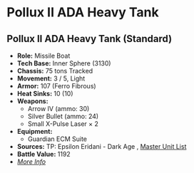 # Pollux II ADA Heavy Tank 

## Pollux II ADA Heavy Tank (Standard) 

- **Role:** Missile Boat 
- **Tech Base:** Inner Sphere (3130) 
- **Chassis:** 75 tons Tracked 
- **Movement:** 3 / 5, Light 
- **Armor:** 107 (Ferro Fibrous) 
- **Heat Sinks:** 10 (10) 
- **Weapons:** 
  - Arrow IV (ammo: 30) 
  - Silver Bullet (ammo: 24) 
  - Small X-Pulse Laser × 2 
- **Equipment:** 
  - Guardian ECM Suite 
- **Sources:** TP: Epsilon Eridani - Dark Age , [Master Unit List](http://masterunitlist.info/Unit/Details/7401) 
- **Battle Value:** 1192 
- [*More Info*](pollux_ii_ada_heavy_tank/pollux_ii_ada_heavy_tank_standard.md) 

